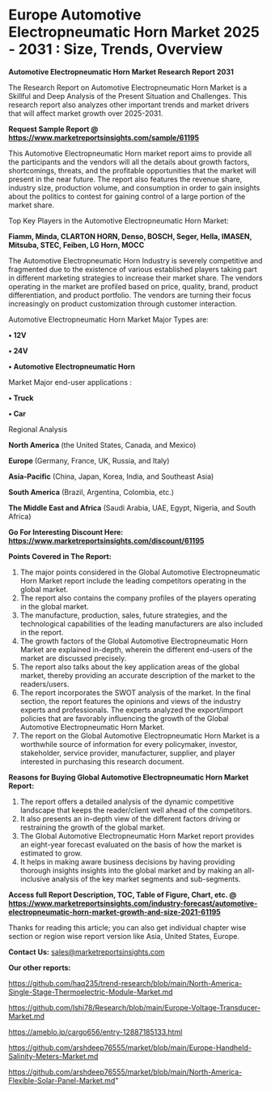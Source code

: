# Europe Automotive Electropneumatic Horn Market 2025 - 2031 : Size, Trends, Overview

<strong>Automotive Electropneumatic Horn Market Research Report 2031</strong>

The Research Report on Automotive Electropneumatic Horn Market is a Skillful and Deep Analysis of the Present Situation and Challenges. This research report also analyzes other important trends and market drivers that will affect market growth over 2025-2031.

<strong>Request Sample Report @ <a href=https://www.marketreportsinsights.com/sample/61195>https://www.marketreportsinsights.com/sample/61195</a></strong>

This Automotive Electropneumatic Horn market report aims to provide all the participants and the vendors will all the details about growth factors, shortcomings, threats, and the profitable opportunities that the market will present in the near future. The report also features the revenue share, industry size, production volume, and consumption in order to gain insights about the politics to contest for gaining control of a large portion of the market share.

Top Key Players in the Automotive Electropneumatic Horn Market:

<strong>Fiamm, Minda, CLARTON HORN, Denso, BOSCH, Seger, Hella, IMASEN, Mitsuba, STEC, Feiben, LG Horn, MOCC</strong>

The Automotive Electropneumatic Horn Industry is severely competitive and fragmented due to the existence of various established players taking part in different marketing strategies to increase their market share. The vendors operating in the market are profiled based on price, quality, brand, product differentiation, and product portfolio. The vendors are turning their focus increasingly on product customization through customer interaction.

Automotive Electropneumatic Horn Market Major Types are:

<strong>• 12V

• 24V

• Automotive Electropneumatic Horn</strong>

Market Major end-user applications :

<strong>• Truck

• Car</strong>

Regional Analysis

</u><strong><b>North America</b></strong> (the United States, Canada, and Mexico)

<strong><b>Europe </b></strong>(Germany, France, UK, Russia, and Italy)

<strong><b>Asia-Pacific</b></strong> (China, Japan, Korea, India, and Southeast Asia)

<strong><b>South America</b></strong> (Brazil, Argentina, Colombia, etc.)

<strong><b>The Middle East and Africa</b></strong> (Saudi Arabia, UAE, Egypt, Nigeria, and South Africa)

<strong>Go For Interesting Discount Here: <a href=https://www.marketreportsinsights.com/discount/61195>https://www.marketreportsinsights.com/discount/61195</a></strong>

<strong>Points Covered in The Report:</strong>
<ol>
  <li>The major points considered in the Global Automotive Electropneumatic Horn Market report include the leading competitors operating in the global market.</li>
  <li>The report also contains the company profiles of the players operating in the global market.</li>
  <li>The manufacture, production, sales, future strategies, and the technological capabilities of the leading manufacturers are also included in the report.</li>
  <li>The growth factors of the Global Automotive Electropneumatic Horn Market are explained in-depth, wherein the different end-users of the market are discussed precisely.</li>
  <li>The report also talks about the key application areas of the global market, thereby providing an accurate description of the market to the readers/users.</li>
  <li>The report incorporates the SWOT analysis of the market. In the final section, the report features the opinions and views of the industry experts and professionals. The experts analyzed the export/import policies that are favorably influencing the growth of the Global Automotive Electropneumatic Horn Market.</li>
  <li>The report on the Global Automotive Electropneumatic Horn Market is a worthwhile source of information for every policymaker, investor, stakeholder, service provider, manufacturer, supplier, and player interested in purchasing this research document.</li>
</ol>
<strong>Reasons for Buying Global Automotive Electropneumatic Horn Market Report:</strong>

<ol>
  <li>The report offers a detailed analysis of the dynamic competitive landscape that keeps the reader/client well ahead of the competitors.</li>
  <li>It also presents an in-depth view of the different factors driving or restraining the growth of the global market.</li>
  <li>The Global Automotive Electropneumatic Horn Market report provides an eight-year forecast evaluated on the basis of how the market is estimated to grow.</li>
  <li>It helps in making aware business decisions by having providing thorough insights insights into the global market and by making an all-inclusive analysis of the key market segments and sub-segments.</li>
</ol>
<strong>Access full Report Description, TOC, Table of Figure, Chart, etc. @ <a href=https://www.marketreportsinsights.com/industry-forecast/automotive-electropneumatic-horn-market-growth-and-size-2021-61195>https://www.marketreportsinsights.com/industry-forecast/automotive-electropneumatic-horn-market-growth-and-size-2021-61195</a></strong>


Thanks for reading this article; you can also get individual chapter wise section or region wise report version like Asia, United States, Europe.

<strong>Contact Us:</strong>
sales@marketreportsinsights.com

<strong>Our other reports:</strong>

<a href=https://github.com/haq235/trend-research/blob/main/North-America-Single-Stage-Thermoelectric-Module-Market.md>https://github.com/haq235/trend-research/blob/main/North-America-Single-Stage-Thermoelectric-Module-Market.md</a>

<a href=https://github.com/Ishi78/Research/blob/main/Europe-Voltage-Transducer-Market.md>https://github.com/Ishi78/Research/blob/main/Europe-Voltage-Transducer-Market.md</a>

<a href=https://ameblo.jp/cargo656/entry-12887185133.html>https://ameblo.jp/cargo656/entry-12887185133.html</a>

<a href=https://github.com/arshdeep76555/market/blob/main/Europe-Handheld-Salinity-Meters-Market.md>https://github.com/arshdeep76555/market/blob/main/Europe-Handheld-Salinity-Meters-Market.md</a>

<a href=https://github.com/arshdeep76555/market/blob/main/North-America-Flexible-Solar-Panel-Market.md>https://github.com/arshdeep76555/market/blob/main/North-America-Flexible-Solar-Panel-Market.md</a>"
